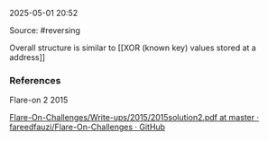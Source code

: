 
2025-05-01 20:52

Source: #reversing 

Overall structure is similar to [[XOR (known key) values stored at a address]] 



### References
Flare-on 2 2015

[Flare-On-Challenges/Write-ups/2015/2015solution2.pdf at master · fareedfauzi/Flare-On-Challenges · GitHub](https://github.com/fareedfauzi/Flare-On-Challenges/blob/master/Write-ups/2015/2015solution2.pdf)